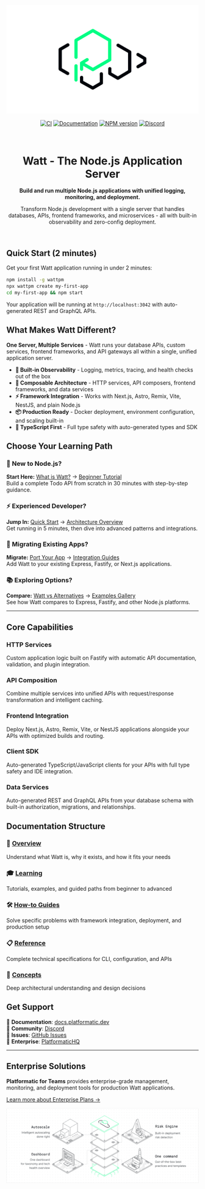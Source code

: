 <div align="center">
<picture>
  <source media="(prefers-color-scheme: dark)" srcset="assets/banner-dark.png">
  <source media="(prefers-color-scheme: light)" srcset="assets/banner-light.png">
  <img alt="The Platformatic logo" src="assets/banner-light.png">
</picture>

</div>

<div align="center">

[![CI](https://github.com/platformatic/platformatic/actions/workflows/ci.yml/badge.svg)](https://github.com/platformatic/platformatic/actions/workflows/ci.yml)
[![Documentation](https://github.com/platformatic/platformatic/actions/workflows/update-docs.yml/badge.svg)](https://github.com/platformatic/platformatic/actions/workflows/update-docs.yml)
[![NPM version](https://img.shields.io/npm/v/platformatic.svg?style=flat)](https://www.npmjs.com/package/platformatic)
[![Discord](https://img.shields.io/discord/1011258196905689118)](https://discord.gg/platformatic)

</div>

<h1 align="center">
  <br/>
  Watt - The Node.js Application Server
  <br/>
</h1>

<div align="center">

**Build and run multiple Node.js applications with unified logging, monitoring, and deployment.**

Transform Node.js development with a single server that handles databases, APIs, frontend frameworks, and microservices - all with built-in observability and zero-config deployment.

</div>
<br/>

## Quick Start (2 minutes)

Get your first Watt application running in under 2 minutes:

```bash
npm install -g wattpm
npx wattpm create my-first-app
cd my-first-app && npm start
```

Your application will be running at `http://localhost:3042` with auto-generated REST and GraphQL APIs.

## What Makes Watt Different?

**One Server, Multiple Services** - Watt runs your database APIs, custom services, frontend frameworks, and API gateways all within a single, unified application server.

- **🔋 Built-in Observability** - Logging, metrics, tracing, and health checks out of the box
- **🧱 Composable Architecture** - HTTP services, API composers, frontend frameworks, and data services
- **⚡ Framework Integration** - Works with Next.js, Astro, Remix, Vite, NestJS, and plain Node.js
- **📦 Production Ready** - Docker deployment, environment configuration, and scaling built-in
- **🚀 TypeScript First** - Full type safety with auto-generated types and SDK

## Choose Your Learning Path

### 👋 New to Node.js?

**Start Here:** [What is Watt?](https://docs.platformatic.dev/docs/overview) → [Beginner Tutorial](https://docs.platformatic.dev/docs/learn/beginner/crud-application)  
Build a complete Todo API from scratch in 30 minutes with step-by-step guidance.

### ⚡ Experienced Developer?

**Jump In:** [Quick Start](https://docs.platformatic.dev/docs/getting-started/quick-start) → [Architecture Overview](https://docs.platformatic.dev/docs/overview)  
Get running in 5 minutes, then dive into advanced patterns and integrations.

### 🔄 Migrating Existing Apps?

**Migrate:** [Port Your App](https://docs.platformatic.dev/docs/getting-started/port-your-app) → [Integration Guides](https://docs.platformatic.dev/docs/guides/frameworks)  
Add Watt to your existing Express, Fastify, or Next.js applications.

### 📚 Exploring Options?

**Compare:** [Watt vs Alternatives](https://docs.platformatic.dev/docs/overview) → [Examples Gallery](https://docs.platformatic.dev/docs/learn/overview)  
See how Watt compares to Express, Fastify, and other Node.js platforms.

---

## Core Capabilities

### HTTP Services

Custom application logic built on Fastify with automatic API documentation, validation, and plugin integration.

### API Composition

Combine multiple services into unified APIs with request/response transformation and intelligent caching.

### Frontend Integration

Deploy Next.js, Astro, Remix, Vite, or NestJS applications alongside your APIs with optimized builds and routing.

### Client SDK

Auto-generated TypeScript/JavaScript clients for your APIs with full type safety and IDE integration.

### Data Services

Auto-generated REST and GraphQL APIs from your database schema with built-in authorization, migrations, and relationships.

## Documentation Structure

### 📖 [Overview](https://docs.platformatic.dev/docs/overview)

Understand what Watt is, why it exists, and how it fits your needs

### 🎓 [Learning](https://docs.platformatic.dev/docs/learn)

Tutorials, examples, and guided paths from beginner to advanced

### 🛠️ [How-to Guides](https://docs.platformatic.dev/docs/guides)

Solve specific problems with framework integration, deployment, and production setup

### 📋 [Reference](https://docs.platformatic.dev/docs/reference)

Complete technical specifications for CLI, configuration, and APIs

### 🧠 [Concepts](https://docs.platformatic.dev/docs/concepts)

Deep architectural understanding and design decisions

## Get Support

📖 **Documentation**: [docs.platformatic.dev](https://docs.platformatic.dev)  
💬 **Community**: [Discord](https://discord.gg/platformatic)  
🐛 **Issues**: [GitHub Issues](https://github.com/platformatic/platformatic/issues/new)  
🏢 **Enterprise**: [PlatformaticHQ](https://www.platformatichq.com)

---

## Enterprise Solutions

**Platformatic for Teams** provides enterprise-grade management, monitoring, and deployment tools for production Watt applications.

[Learn more about Enterprise Plans →](https://www.platformatichq.com)

![Command Center](./assets/Hompage_Solution_White.png)
